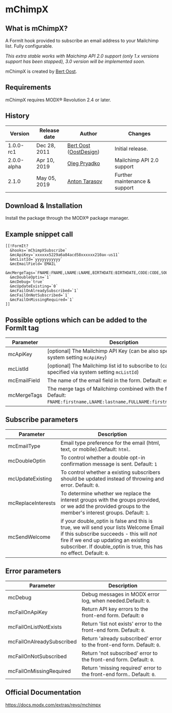 # mChimpX 

## What is mChimpX?

A FormIt hook provided to subscribe an email address to your Mailchimp list. Fully configurable.

_This extra stable works with Maichimp API 2.0 support (only 1.x versions support has been stopped), 3.0 version will be implemented soon._

mChimpX is created by [Bert Oost](http://oostdesign.nl).

## Requirements

mChimpX requires MODX® Revolution 2.4 or later.

## History

| Version   | Release date       | Author                                                                                                                                      | Changes                              |
| --------- | ------------------ | ------------------------------------------------------------------------------------------------------------------------------------------- | ------------------------------------ |
| 1.0.0-rc1 | Dec 28, 2011    | [Bert Oost](mailto:bert@oostdesign.nl) ([OostDesign](http://OostDesign.nl)) | Initial release.                     |
| 2.0.0-alpha  | Apr 10, 2019 | [Oleg Pryadko](mailto:oleg@websitezen.com)                                                                                                       |  Mailchimp API 2.0 support |
| 2.1.0  | May 05, 2019 | [Anton Tarasov](https://antontarasov.com)                                                                                                       | Further maintenance & support |

## Download & Installation

Install the package through the MODX® package manager.

## Example snippet call

```
[[!FormIt?
  &hooks=`mChimpXSubscribe`
  &mcApiKey=`xxxxxx5229a6a84acd58xxxxxx210ax-us11`
  &mcListId=`yyyyyyyyyyy`
  &mcEmailField=`EMAIL`
  &mcMergeTags=`FNAME:FNAME,LNAME:LNAME,BIRTHDATE:BIRTHDATE,CODE:CODE,SOURCE:SOURCE`
  &mcDoubleOptin=`1`
  &mcDebug=`true`
  &mcUpdateExisting=`0`
  &mcFailOnAlreadySubscribed=`1`
  &mcFailOnNotSubscribed=`1`
  &mcFailOnMissingRequired=`1`
]]
```

## Possible options which can be added to the FormIt tag

| Parameter                  | Description                                                                 |
|----------------------------|------------------------------------------------------------------------------|
| mcApiKey | [optional] The Mailchimp API Key (can be also specified via system setting `mcApiKey`) |
| mcListId | [optional] The Mailchimp list id to subscribe to (can be also specified via system setting `mcListId`) |
| mcEmailField | The name of the email field in the form. Default: `email`. |
| mcMergeTags | The merge tags of Mailchimp combined with the form fields. Default: `FNAME:firstname,LNAME:lastname,FULLNAME:firstname:lastname`. |

## Subscribe parameters

| Parameter                  | Description                                                                 |
|----------------------------|------------------------------------------------------------------------------|
| mcEmailType |  Email type preference for the email (html, text, or mobile).Default: `html`. |
| mcDoubleOptin |  To control whether a double opt-in confirmation message is sent. Default: `1`|
| mcUpdateExisting | To control whether a existing subscribers should be updated instead of throwing and  error. Default: `0`. |
| mcReplaceInterests | To determine whether we replace the interest groups with the groups provided, or we add the provided groups to the member's interest groups. Default: `1`. |
| mcSendWelcome | if your double_optin is false and this is true, we will send your lists Welcome Email if this subscribe succeeds - this will *not* fire if we end up updating an existing subscriber. If double_optin is true, this has no effect. Default: `0`.|

## Error parameters

| Parameter                  | Description                                                                 |
|----------------------------|------------------------------------------------------------------------------|
| mcDebug |  Debug messages in MODX error log, when needed.Default: `0`. |
| mcFailOnApiKey |  Return API key errors to the front-end form. Default: `0`|
| mcFailOnListNotExists | Return 'list not exists' error to the front-end form. Default: `0`. |
| mcFailOnAlreadySubscribed | Return 'already subscribed' error to the front-end form. Default: `0`. |
| mcFailOnNotSubscribed | Return 'not subscribed' error to the front-end form. Default: `0`.|
| mcFailOnMissingRequired | Return 'missing required' error to the front-end form.. Default: `0`.|

## Official Documentation

https://docs.modx.com/extras/revo/mchimpx
